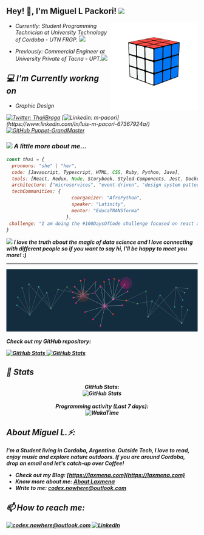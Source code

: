 <h2>Hey! 👋, I'm Miguel L Packori! <img src="https://media.giphy.com/media/mGcNjsfWAjY5AEZNw6/giphy.gif" width="50"></h2>
<img align='right' src="./bannerr.gif" width="230">

- <p><em><i>Currently:</i> Student Programming Technician at University Technology of Cordoba - UTN FRGP. <img src="https://media.giphy.com/media/fYSnHlufseco8Fh93Z/giphy.gif" width="30"><p><em>
- <i>Previously:</i> Commercial Engineer at University Private of Tacna - UPT.<img src="https://media.giphy.com/media/WUlplcMpOCEmTGBtBW/giphy.gif" width="30"> 

<h2>💻 I'm Currently workng on</h2>

- Graphic Design


[![Twitter: ThaiiBraga](https://img.shields.io/twitter/follow/ThaiiBraga?style=social)](https://twitter.com/ThaiiBraga)
[![Linkedin: m-pacori](https://img.shields.io/badge/-thaianebraga-blue?style=flat-square&logo=Linkedin&logoColor=white&link=[[https://www.linkedin.com/in/luis-m-pacori-67367924a/](https://www.linkedin.com/in/luis-m-pacori-67367924a/)](https://www.linkedin.com/in/luis-m-pacori-67367924a/))](https://www.linkedin.com/in/luis-m-pacori-67367924a/)
[![GitHub Puppet-GrandMaster](https://img.shields.io/github/followers/thaiane?label=follow&style=social)](https://github.com/Puppet-GrandMaster)


### <img src="https://media.giphy.com/media/VgCDAzcKvsR6OM0uWg/giphy.gif" width="50"> A little more about me...  

```javascript
const thai = {
  pronouns: "she" | "her",
  code: [Javascript, Typescript, HTML, CSS, Ruby, Python, Java],
  tools: [React, Redux, Node, Storybook, Styled-Components, Jest, Docker],
  architecture: ["microservices", "event-driven", "design system pattern"],
  techCommunities: {
                        coorganizer: "AfroPython",
                        speaker: "Latinity",
                        mentor: "EducaTRANSforma"
                      },
 challenge: "I am doing the #100DaysOfCode challenge focused on react and typescript"
}
```

<img src="https://media.giphy.com/media/LnQjpWaON8nhr21vNW/giphy.gif" width="60"> <em><b>I love the truth about the magic of data science<b> and I love connecting with different people</b> so if you want to say <b>hi, I'll be happy to meet you more!</b> :)</em>

---




![Lakshmanan Meiyappan Banner Image](./banner.gif)
<!-- <h2 align='center'>Lakshmanan Meiyappan @ Laxmena</h2>
<p align='center'><b>Graduate Student at University of Illinois at Chicago</b></p> -->


__Check out my GitHub repository:__

<div>
  <p>
    <a href="https://github.com/laxmena/PyCalendly">
      <img src="https://github-readme-stats.vercel.app/api/pin/?username=laxmena&repo=PyCalendly" alt="GitHub Stats" />
    </a>
    <a href="https://github.com/laxmena/CloudOrg-Simulator">
      <img src="https://github-readme-stats.vercel.app/api/pin/?username=laxmena&repo=CloudOrg-Simulator" alt="GitHub Stats" />
    </a>
  </p>
</div>

<h2>👀 Stats</h2>

<div>
<!--   <p align="center">
    <b><em>Now listening to:</em></b> <br/>
    <img src="https://spotify-github-profile.vercel.app/api/view?uid=lakshmanan.meiyappan&cover_image=true&theme=novatorem" alt="Now Listenting to" />
  </p> -->
  
  <p align="center">
  <b><em>GitHub Stats:</em></b> <br/>
    <img src="https://github-readme-streak-stats.herokuapp.com/?user=laxmena" alt="GitHub Stats" /> <br/><br/>
  <b><em>Programming activity (Last 7 days):</em></b> <br/>
    <img src="https://github-readme-stats.vercel.app/api/wakatime?username=laxmena" alt="WakaTime" />
  </p>
</div>

<h2> About Miguel L.⚡:</h2>

I'm a Student living in Cordoba, Argentina. Outside Tech, I love to read, enjoy music and explore nature outdoors. If you are around Cordoba, drop an email and let's catch-up over Coffee!
 
- Check out my Blog: [https://laxmena.com](https://laxmena.com)
- Know more about me: [About Laxmena](https://laxmena.com/pages/about)
- Write to me: [codex.nowhere@outlook.com](mailto:codex.nowhere@outlook.com)

<h2>📫 How to reach me:</h2>

<a href="mailto:codex.nowhere@outlook.com">![codex.nowhere@outlook.com](https://img.shields.io/badge/Gmail-D14836?style=for-the-badge&logo=gmail&logoColor=white)</a> <a href="https://www.linkedin.com/in/luis-m-pacori-67367924a/">![LinkedIn](https://img.shields.io/badge/LinkedIn-0077B5?style=for-the-badge&logo=linkedin&logoColor=white)</a>
